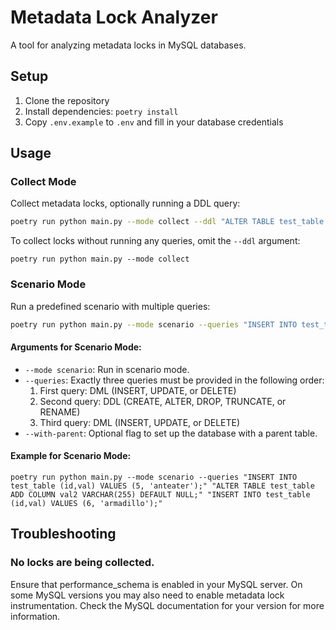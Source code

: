 # Metadata Lock Analyzer

A tool for analyzing metadata locks in MySQL databases.

## Setup

1. Clone the repository
2. Install dependencies: `poetry install`
3. Copy `.env.example` to `.env` and fill in your database credentials

## Usage

### Collect Mode

Collect metadata locks, optionally running a DDL query:

```bash
poetry run python main.py --mode collect --ddl "ALTER TABLE test_table ADD COLUMN new_col INT"
```

To collect locks without running any queries, omit the `--ddl` argument:

```
poetry run python main.py --mode collect
```

### Scenario Mode

Run a predefined scenario with multiple queries:

```bash
poetry run python main.py --mode scenario --queries "INSERT INTO test_table (id, val) VALUES (1, 'test')" "ALTER TABLE test_table ADD COLUMN new_col INT" "UPDATE test_table SET new_col = 1 WHERE id = 1"
```

#### Arguments for Scenario Mode:

- `--mode scenario`: Run in scenario mode.
- `--queries`: Exactly three queries must be provided in the following order:
  1. First query: DML (INSERT, UPDATE, or DELETE)
  2. Second query: DDL (CREATE, ALTER, DROP, TRUNCATE, or RENAME)
  3. Third query: DML (INSERT, UPDATE, or DELETE)
- `--with-parent`: Optional flag to set up the database with a parent table.

#### Example for Scenario Mode:

```
poetry run python main.py --mode scenario --queries "INSERT INTO test_table (id,val) VALUES (5, 'anteater');" "ALTER TABLE test_table ADD COLUMN val2 VARCHAR(255) DEFAULT NULL;" "INSERT INTO test_table (id,val) VALUES (6, 'armadillo');"
```

## Troubleshooting

### No locks are being collected.

Ensure that performance_schema is enabled in your MySQL server. On some MySQL versions you may also need to enable metadata lock instrumentation. Check the MySQL documentation for your version for more information.

